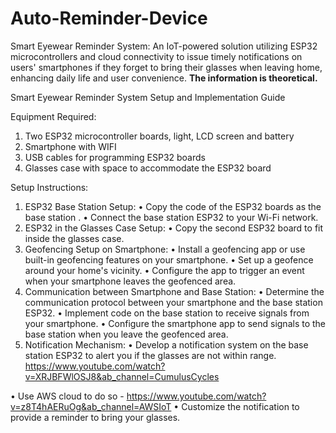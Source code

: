 # Auto-Reminder-Device
Smart Eyewear Reminder System: An IoT-powered solution utilizing ESP32 microcontrollers and cloud connectivity to issue timely notifications on users' smartphones if they forget to bring their glasses when leaving home, enhancing daily life and user convenience. **The information is theoretical.**


Smart Eyewear Reminder System Setup and Implementation Guide

Equipment Required:
1.	Two ESP32 microcontroller boards, light, LCD screen and battery
2.	Smartphone with WIFI 
3.	USB cables for programming ESP32 boards
4.	Glasses case with space to accommodate the ESP32 board
   
   
Setup Instructions:
1.	ESP32 Base Station Setup: 
•	Copy the code of the ESP32 boards as the base station . 
•	Connect the base station ESP32 to your Wi-Fi network.
2.	ESP32 in the Glasses Case Setup:
•	Copy the second ESP32 board to fit inside the glasses case.
3.	Geofencing Setup on Smartphone:
•	Install a geofencing app or use built-in geofencing features on your smartphone.
•	Set up a geofence around your home's vicinity.
•	Configure the app to trigger an event when your smartphone leaves the geofenced area.
4.	Communication between Smartphone and Base Station:
•	Determine the communication protocol between your smartphone and the base station ESP32.
•	Implement code on the base station to receive signals from your smartphone.
•	Configure the smartphone app to send signals to the base station when you leave the geofenced area.
5.	Notification Mechanism:
•	Develop a notification system on the base station ESP32 to alert you if the glasses are not within range. https://www.youtube.com/watch?v=XRJBFWlOSJ8&ab_channel=CumulusCycles

•	Use AWS cloud to do so - https://www.youtube.com/watch?v=z8T4hAERuOg&ab_channel=AWSIoT
•	Customize the notification to provide a reminder to bring your glasses.



